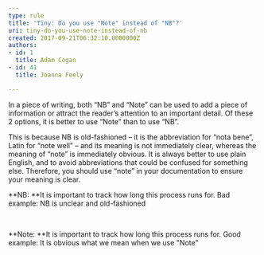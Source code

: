 ```yaml
---
type: rule
title: 'Tiny: Do you use "Note" instead of "NB"?'
uri: tiny-do-you-use-note-instead-of-nb
created: 2017-09-21T06:32:10.0000000Z
authors:
- id: 1
  title: Adam Cogan
- id: 41
  title: Joanna Feely

---
```


 ​​In a piece of writing, both “NB” and “Note” can be used to add a piece of information or attract the reader’s attention to an important detail. Of these 2 options, it is better to use “Note” than to use “NB”. 

 
​This is because NB is old-fashioned – it is the abbreviation for “nota bene”, Latin for “note well” – and its meaning is not immediately clear, whereas the meaning of “note” is immediately obvious. It is always better to use plain English, and to avoid abbreviations that could be confused for something else. Therefore, you should use “note” in your documentation to ensure your meaning is clear.

**NB: **It is important to track how long this process runs for.​​​
Bad example: NB is unclear and old-fashioned

​

**​​Not​​e: **It is important to track how long this process runs for.
​​ ​Good example: It is obvious what we mean when we use "Note"

